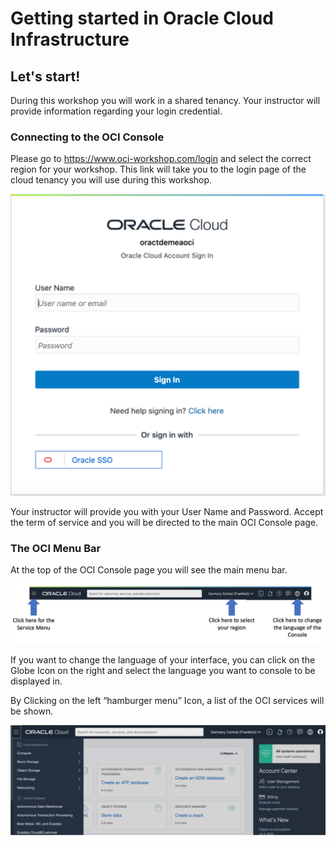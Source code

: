 # Getting started in Oracle Cloud Infrastructure

## Let's start!

During this workshop you will work in a shared tenancy. Your instructor will provide information regarding your login
credential.

### Connecting to the OCI Console

Please go to https://www.oci-workshop.com/login and select the correct region for your workshop. This link will take you to the login page of the cloud tenancy you will use during this workshop.

![](images/oci-login.png " ")

Your instructor will provide you with your User Name and Password. Accept the term of service and you will be directed to the main OCI Console page.

### The OCI Menu Bar

At the top of the OCI Console page you will see the main menu bar.

![](images/oci-menu.png " ")

If you want to change the language of your interface, you can click on the Globe Icon on the right and select the language you want to console to be displayed in.

By Clicking on the left “hamburger menu” Icon, a list of the OCI services will be shown.

![](images/oci-services.png " ")
